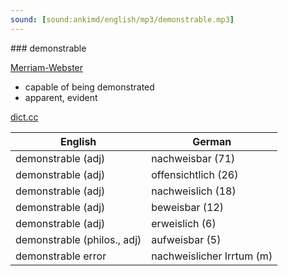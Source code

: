 ```yaml
---
sound: [sound:ankimd/english/mp3/demonstrable.mp3]
---
```


\### demonstrable

[Merriam-Webster](https://www.merriam-webster.com/dictionary/demonstrable)

- capable of being demonstrated
- apparent, evident

[dict.cc](https://www.dict.cc/demonstrable)

| English        | German       |
| -------------- | ------------ |
| demonstrable (adj) | nachweisbar (71) |
| demonstrable (adj) | offensichtlich (26) |
| demonstrable (adj) | nachweislich (18) |
| demonstrable (adj) | beweisbar (12) |
| demonstrable (adj) | erweislich (6) |
| demonstrable (philos., adj) | aufweisbar (5) |
| demonstrable error | nachweislicher Irrtum (m) |

